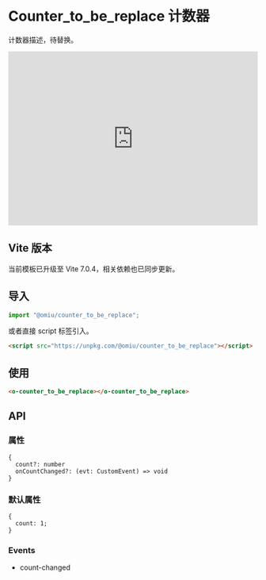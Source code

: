 # Counter_to_be_replace 计数器

计数器描述，待替换。

<iframe height="351" style="width: 100%;" scrolling="no" title="OMIU Counter_to_be_replace" src="https://codepen.io/omijs/embed/?height=351&theme-id=default&default-tab=html,result" frameborder="no" allowtransparency="true" allowfullscreen="true" loading="lazy">
  See the Pen <a href='https://codepen.io/omijs/pen/'>OMIU Checkbox</a> by OMI
  (<a href='https://codepen.io/omijs'>@omijs</a>) on <a href='https://codepen.io'>CodePen</a>.
</iframe>

## Vite 版本

当前模板已升级至 Vite 7.0.4，相关依赖也已同步更新。

## 导入

```js
import "@omiu/counter_to_be_replace";
```

或者直接 script 标签引入。

```html
<script src="https://unpkg.com/@omiu/counter_to_be_replace"></script>
```

## 使用

```html
<o-counter_to_be_replace></o-counter_to_be_replace>
```

## API

### 属性

```tsx
{
  count?: number
  onCountChanged?: (evt: CustomEvent) => void
}
```

### 默认属性

```tsx
{
  count: 1;
}
```

### Events

- count-changed
